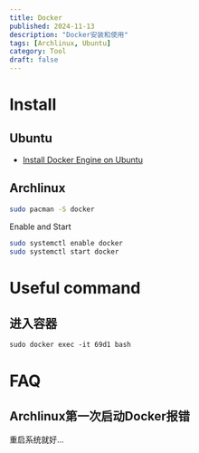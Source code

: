 ```yaml
---
title: Docker
published: 2024-11-13
description: "Docker安装和使用"
tags: [Archlinux, Ubuntu]
category: Tool
draft: false
---
```


# Install

## Ubuntu

- [Install Docker Engine on Ubuntu](https://docs.docker.com/engine/install/ubuntu/)

## Archlinux

```bash
sudo pacman -S docker
```

Enable and Start

```bash
sudo systemctl enable docker
sudo systemctl start docker
```

# Useful command

## 进入容器

```shell
sudo docker exec -it 69d1 bash
```

# FAQ

## Archlinux第一次启动Docker报错

重启系统就好...
